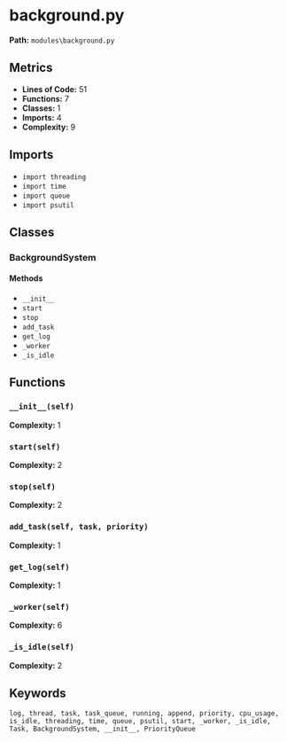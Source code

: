 # background.py

**Path:** `modules\background.py`

## Metrics

- **Lines of Code:** 51
- **Functions:** 7
- **Classes:** 1
- **Imports:** 4
- **Complexity:** 9

## Imports

- `import threading`
- `import time`
- `import queue`
- `import psutil`

## Classes

### BackgroundSystem

#### Methods

- `__init__`
- `start`
- `stop`
- `add_task`
- `get_log`
- `_worker`
- `_is_idle`

## Functions

### `__init__(self)`

**Complexity:** 1

### `start(self)`

**Complexity:** 2

### `stop(self)`

**Complexity:** 2

### `add_task(self, task, priority)`

**Complexity:** 1

### `get_log(self)`

**Complexity:** 1

### `_worker(self)`

**Complexity:** 6

### `_is_idle(self)`

**Complexity:** 2

## Keywords

`log, thread, task, task_queue, running, append, priority, cpu_usage, is_idle, threading, time, queue, psutil, start, _worker, _is_idle, Task, BackgroundSystem, __init__, PriorityQueue`

